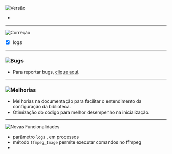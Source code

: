 ![Versão](https://img.shields.io/badge/version-1.0.2.5-orange)

-
---
![Correção](https://img.shields.io/badge/status-correção-brightgreen)

- [x] logs 
---
### ![Bugs](https://img.shields.io/badge/status-bugs-red)
- Para reportar bugs, [clique aqui](https://github.com/PauloCesar-dev404/M3u8_Analyzer/issues).
---
### ![Melhorias](https://img.shields.io/badge/status-melhorias-yellow)
- Melhorias na documentação para facilitar o entendimento da configuração da biblioteca.
- Otimização do código para melhor desempenho na inicialização.
---
![Novas Funcionalidades](https://img.shields.io/badge/status-novas_funcionalidades-blue)

- parâmetro `logs` , em processos
- método `ffmpeg_Image` permite executar comandos no ffmpeg
- 